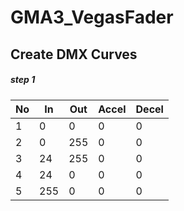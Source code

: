 # GMA3_VegasFader

## Create DMX Curves

##### step 1
| No  | In | Out | Accel | Decel |
| --- | --- | --- | --- | --- |
| 1 | 0 | 0 | 0 | 0 |
| 2 | 0 | 255 | 0 | 0 |
| 3 | 24 | 255 | 0 | 0 |
| 4 | 24 | 0 | 0 | 0 |
| 5 | 255 | 0 | 0 | 0 |
